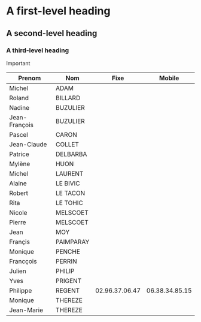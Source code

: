 # A first-level heading
## A second-level heading
### A third-level heading


> [!IMPORTANT]
>
> | Prenom |  Nom | Fixe | Mobile |
> | ------ |-----|--------|------|
> | Michel | ADAM |
> | Roland | BILLARD |
> | Nadine | BUZULIER |
> | Jean-François | BUZULIER |
> | Pascel | CARON |
> | Jean-Claude | COLLET |
> | Patrice | DELBARBA |
> | Mylène | HUON |
> | Michel | LAURENT |
> | Alaine | LE BIVIC |
> | Robert | LE TACON |
> | Rita | LE TOHIC |
> | Nicole | MELSCOET|
> | Pierre | MELSCOET |
> | Jean | MOY |
> | Françis | PAIMPARAY |
> | Monique | PENCHE |
> | Francçois | PERRIN |
> | Julien | PHILIP |
> | Yves | PRIGENT |
> | Philippe | REGENT | 02.96.37.06.47 | 06.38.34.85.15 |
> | Monique | THEREZE |
> | Jean-Marie | THEREZE |
> 
> 
> 

